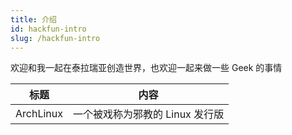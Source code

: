```yaml
---
title: 介绍
id: hackfun-intro
slug: /hackfun-intro
---
```


欢迎和我一起在泰拉瑞亚创造世界，也欢迎一起来做一些 Geek 的事情

| 标题 | 内容 |
|-|-|
| ArchLinux | 一个被戏称为邪教的 Linux 发行版 |
